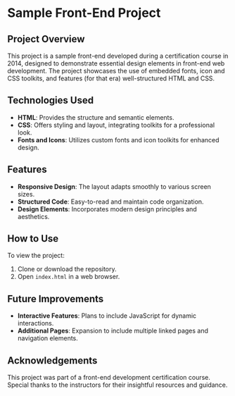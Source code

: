 # Sample Front-End Project

## Project Overview
This project is a sample front-end developed during a certification course in 2014, designed to demonstrate essential design elements in front-end web development. The project showcases the use of embedded fonts, icon and CSS toolkits, and features (for that era) well-structured HTML and CSS.

## Technologies Used
- **HTML**: Provides the structure and semantic elements.
- **CSS**: Offers styling and layout, integrating toolkits for a professional look.
- **Fonts and Icons**: Utilizes custom fonts and icon toolkits for enhanced design.

## Features
- **Responsive Design**: The layout adapts smoothly to various screen sizes.
- **Structured Code**: Easy-to-read and maintain code organization.
- **Design Elements**: Incorporates modern design principles and aesthetics.

## How to Use
To view the project:
1. Clone or download the repository.
2. Open `index.html` in a web browser.

## Future Improvements
- **Interactive Features**: Plans to include JavaScript for dynamic interactions.
- **Additional Pages**: Expansion to include multiple linked pages and navigation elements.

## Acknowledgements
This project was part of a front-end development certification course. Special thanks to the instructors for their insightful resources and guidance.
